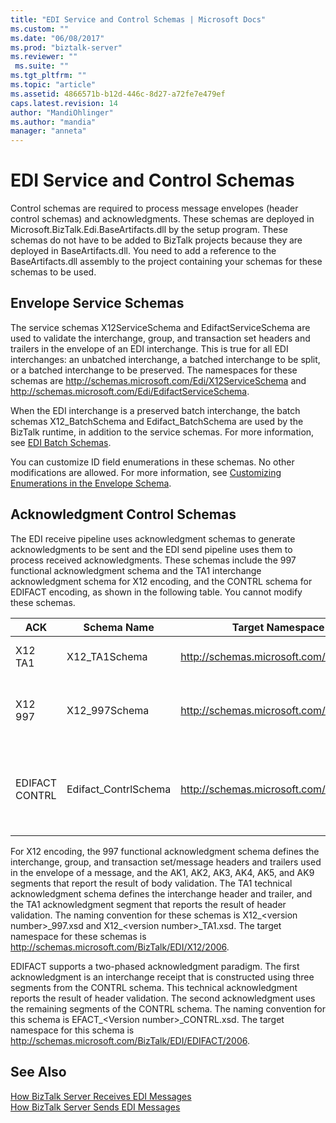 ```yaml
---
title: "EDI Service and Control Schemas | Microsoft Docs"
ms.custom: ""
ms.date: "06/08/2017"
ms.prod: "biztalk-server"
ms.reviewer: ""
 ms.suite: ""
ms.tgt_pltfrm: ""
ms.topic: "article"
ms.assetid: 4866571b-b12d-446c-8d27-a72fe7e479ef
caps.latest.revision: 14
author: "MandiOhlinger"
ms.author: "mandia"
manager: "anneta"
---
```

# EDI Service and Control Schemas
Control schemas are required to process message envelopes (header control schemas) and acknowledgments. These schemas are deployed in Microsoft.BizTalk.Edi.BaseArtifacts.dll by the setup program. These schemas do not have to be added to BizTalk projects because they are deployed in BaseArtifacts.dll. You need to add a reference to the BaseArtifacts.dll assembly to the project containing your schemas for these schemas to be used.  
  
## Envelope Service Schemas  
 The service schemas X12ServiceSchema and EdifactServiceSchema are used to validate the interchange, group, and transaction set headers and trailers in the envelope of an EDI interchange. This is true for all EDI interchanges: an unbatched interchange, a batched interchange to be split, or a batched interchange to be preserved. The namespaces for these schemas are http://schemas.microsoft.com/Edi/X12ServiceSchema and http://schemas.microsoft.com/Edi/EdifactServiceSchema.  
  
 When the EDI interchange is a preserved batch interchange, the batch schemas X12_BatchSchema and Edifact_BatchSchema are used by the BizTalk runtime, in addition to the service schemas. For more information, see [EDI Batch Schemas](../core/edi-batch-schemas.md).  
  
 You can customize ID field enumerations in these schemas. No other modifications are allowed. For more information, see [Customizing Enumerations in the Envelope Schema](../core/customizing-enumerations-in-the-envelope-schema.md).  
  
## Acknowledgment Control Schemas  
 The EDI receive pipeline uses acknowledgment schemas to generate acknowledgments to be sent and the EDI send pipeline uses them to process received acknowledgments. These schemas include the 997 functional acknowledgment schema and the TA1 interchange acknowledgment schema for X12 encoding, and the CONTRL schema for EDIFACT encoding, as shown in the following table. You cannot modify these schemas.  
  
|ACK|Schema Name|Target Namespace|Root|  
|---------|-----------------|----------------------|----------|  
|X12 TA1|X12_TA1Schema|http://schemas.microsoft.com/Edi/X12|TA1<br /><br /> X12_TA1_Root|  
|X12 997|X12_997Schema|http://schemas.microsoft.com/Edi/X12|ST<br /><br /> SE<br /><br /> X12_997_Root|  
|EDIFACT CONTRL|Edifact_ContrlSchema|http://schemas.microsoft.com/Edi/Edifact|Efact_Contrl_Root<br /><br /> UCD<br /><br /> UCM<br /><br /> UCS|  
  
 For X12 encoding, the 997 functional acknowledgment schema defines the interchange, group, and transaction set/message headers and trailers used in the envelope of a message, and the AK1, AK2, AK3, AK4, AK5, and AK9 segments that report the result of body validation. The TA1 technical acknowledgment schema defines the interchange header and trailer, and the TA1 acknowledgment segment that reports the result of header validation. The naming convention for these schemas is X12_\<version number>_997.xsd and X12\_\<version number>_TA1.xsd. The target namespace for these schemas is http://schemas.microsoft.com/BizTalk/EDI/X12/2006.  
  
 EDIFACT supports a two-phased acknowledgment paradigm. The first acknowledgment is an interchange receipt that is constructed using three segments from the CONTRL schema. This technical acknowledgment reports the result of header validation. The second acknowledgment uses the remaining segments of the CONTRL schema. The naming convention for this schema is EFACT_\<Version number>_CONTRL.xsd. The target namespace for this schema is http://schemas.microsoft.com/BizTalk/EDI/EDIFACT/2006.  
  
## See Also  
 [How BizTalk Server Receives EDI Messages](../core/how-biztalk-server-receives-edi-messages.md)   
 [How BizTalk Server Sends EDI Messages](../core/how-biztalk-server-sends-edi-messages.md)